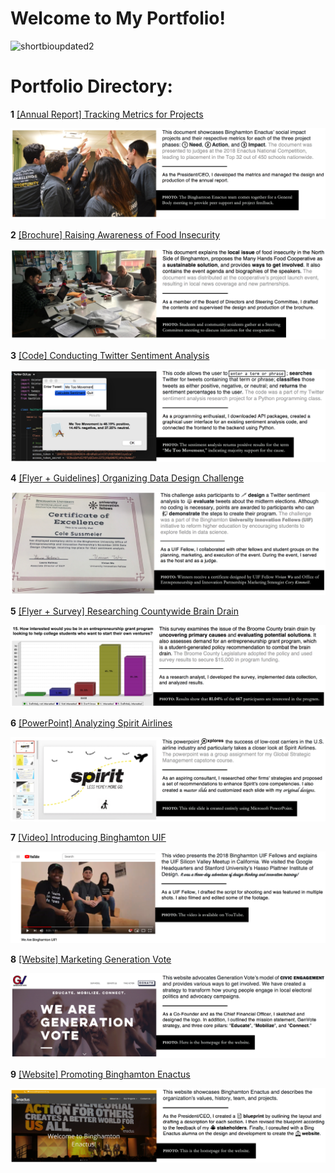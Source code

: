 # Welcome to My Portfolio! 

![shortbioupdated2](https://github.com/vwu15/images/blob/master/shortbioupdated2.png)

# Portfolio Directory:

**1**   [[Annual Report] Tracking Metrics for Projects](https://github.com/vwu15/cdfportfolio/blob/master/%5BAnnual%20Report%5D%20Tracking%20Metrics%20for%20Projects.pdf)

![annualreportupdated](https://github.com/vwu15/cdfportfolioimages/blob/master/annualreportupdated.png)

**2**   [[Brochure] Raising Awareness of Food Insecurity](https://github.com/vwu15/cdfportfolio/blob/master/%5BBrochure%5D%20Raising%20Awareness%20of%20Food%20Insecurity.pdf)

![brochureupdated](https://github.com/vwu15/cdfportfolioimages/blob/master/brochureupdated.png) 

**3**   [[Code] Conducting Twitter Sentiment Analysis](https://github.com/vwu15/cdfportfolio/blob/master/%5BCode%5D%20Conducting%20Twitter%20Sentiment%20Analysis)

![codeupdated](https://github.com/vwu15/cdfportfolioimages/blob/master/codeupdated.png) 

**4**   [[Flyer + Guidelines] Organizing Data Design Challenge](https://github.com/vwu15/cdfportfolio/blob/master/%5BFlyer%20%2B%20Guidelines%5D%20Organizing%20Data%20Design%20Challenge.pdf)

![flyer+guidelinesupdated2](https://github.com/vwu15/cdfportfolioimages/blob/master/flyer%2Bguidelinesupdated2.png) 

**5**   [[Flyer + Survey] Researching Countywide Brain Drain](https://github.com/vwu15/cdfportfolio/blob/master/%5BFlyer%20%2B%20Survey%5D%20Researching%20Countywide%20Brain%20Drain.pdf)

![flyer+surveyupdated](https://github.com/vwu15/cdfportfolioimages/blob/master/flyer%2Bsurveyupdated.png) 

**6**   [[PowerPoint] Analyzing Spirit Airlines](https://github.com/vwu15/cdfportfolio/blob/master/%5BPowerPoint%5D%20Analyzing%20Spirit%20Airlines.pdf)

![powerpointupdated](https://github.com/vwu15/cdfportfolioimages/blob/master/powerpointupdated.png) 

**7**   [[Video] Introducing Binghamton UIF](https://youtu.be/CsJdmldAbB4)

![videoupdated2](https://github.com/vwu15/cdfportfolioimages/blob/master/videoupdated2.png) 

**8**   [[Website] Marketing Generation Vote](https://www.genvote.org/)

![websitegvupdated2](https://github.com/vwu15/cdfportfolioimages/blob/master/websitegvupdated2.png)

**9**   [[Website] Promoting Binghamton Enactus](http://www.binghamtonenactus.com/)

![websitebeupdated](https://github.com/vwu15/cdfportfolioimages/blob/master/websitebeupdated.png)
